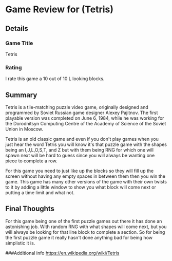 # Game Review for (Tetris)

## Details

### Game Title
Tetris

### Rating
I rate this game a 10 out of 10 L looking blocks.

## Summary
Tetris is a tile-matching puzzle video game, originally designed and programmed by Soviet Russian game designer Alexey Pajitnov. The first playable version was completed on June 6, 1984, while he was working for the Dorodnitsyn Computing Centre of the Academy of Science of the Soviet Union in Moscow.

Tetris is an old classic game and even if you don't play games when you just hear the word Tetris you will know it's that puzzle game with the shapes being an I,J,L,O,S,T, and Z but with them being RNG for which one will spawn next will be hard to guess since you will always be wanting one piece to complete a row.

For this game you need to just like up the blocks so they will fill up the screen without having any empty spaces in between them then you win the game. This game has many other versions of the game with their own twists to it by adding a little window to show you what block will come next or putting a time limit and what not.

## Final Thoughts
For this game being one of the first puzzle games out there it has done an astonishing job. With random RNG with what shapes will come next, but you will always be looking for that line block to complete a section. So for being the first puzzle game it really hasn't done anything bad for being how simplistic it is.

###Additional info
https://en.wikipedia.org/wiki/Tetris
